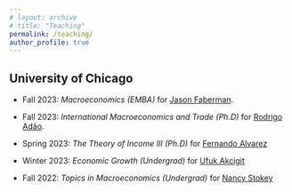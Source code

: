```yaml
---
# layout: archive
# title: "Teaching"
permalink: /teaching/
author_profile: true
---
```

<!-- Removed the version that was .html and pulled in things from _teaching to do this instead -->

University of Chicago
------------------


-   Fall 2023: *Macroeconomics (EMBA)* for [Jason Faberman](https://sites.google.com/view/jason-faberman/home). 

- Fall 2023: *International Macroeconomics and Trade (Ph.D)* for [Rodrigo Adão](https://sites.google.com/site/rradao/).

- Spring 2023: *The Theory of Income III (Ph.D)* for [Fernando Alvarez](https://alvarezfernando.com/)

- Winter 2023: *Economic Growth (Undergrad)* for [Ufuk Akcigit](https://www.ufukakcigit.com/)

- Fall 2022: *Topics in Macroeconomics (Undergrad)* for [Nancy Stokey](https://voices.uchicago.edu/nancystokey/)

<!-- {% for post in site.teaching reversed %}
  {% include archive-single.html %}
{% endfor %} -->

<!-- Example here https://github.com/academicpages/academicpages.github.io/blob/master/_teaching/2014-spring-teaching-1.md -->

<!-- {% for post in site.teaching reversed %}
  {% include archive-single.html %}
{% endfor %} -->
